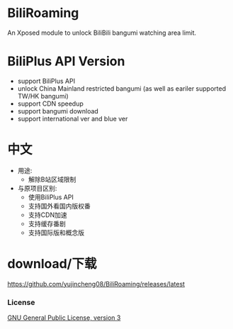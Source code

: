 # BiliRoaming
An Xposed module to unlock BiliBili bangumi watching area limit.

# BiliPlus API Version
* support BiliPlus API
* unlock China Mainland restricted bangumi (as well as eariler supported TW/HK bangumi)
* support CDN speedup
* support bangumi download
* support international ver and blue ver

# 中文
* 用途: 
  * 解除B站区域限制 
* 与原项目区别:
  * 使用BiliPlus API
  * 支持国外看国内版权番
  * 支持CDN加速
  * 支持缓存番剧
  * 支持国际版和概念版

# download/下载
https://github.com/yujincheng08/BiliRoaming/releases/latest

### License
[GNU General Public License, version 3](LICENSE)
